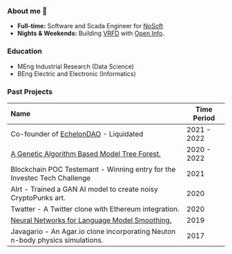 ### About me 👾
- **Full-time:** Software and Scada Engineer for [NoSoft](https://github.com/NoSoft-SA)
- **Nights & Weekends:** Building [VRFD](https://vrfd.info) with [Open Info](https://github.com/Open-Info).

### Education 
- MEng Industrial Research (Data Science)
- BEng Electric and Electronic (Informatics)

### Past Projects
| Name                                                                                          | Time Period |
|:----------------------------------------------------------------------------------------------|-------------|
| Co-founder of [EchelonDAO](https://coinmarketcap.com/currencies/echelon-dao/) - Liquidated    | 2021 - 2022 |
| [A Genetic Algorithm Based Model Tree Forest.](https://wernervdm97.github.io/Masters-Thesis/) | 2020 - 2022 |
| Blockchain POC Testemant - Winning entry for the Investec Tech Challenge                      | 2021        |
| AIrt - Trained a GAN AI model to create noisy CryptoPunks art.                                | 2020        |
| Twatter - A Twitter clone with Ethereum integration.                                          | 2020        |
| [Neural Networks for Language Model Smoothing.](https://wernervdm97.github.io/SKRIPSIE/)      | 2019        |
| Javagario - An Agar.io clone incorporating Neuton n-body physics simulations.                 | 2017        |
